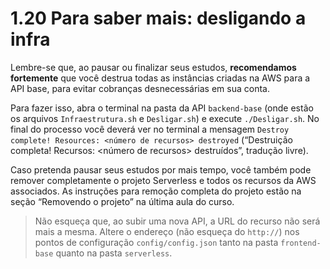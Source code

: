 # 1.20 Para saber mais: desligando a infra

Lembre-se que, ao pausar ou finalizar seus estudos, **recomendamos fortemente** que você destrua todas as instâncias criadas na AWS para a API base, para evitar cobranças desnecessárias em sua conta.

Para fazer isso, abra o terminal na pasta da API `backend-base` (onde estão os arquivos `Infraestrutura.sh` e `Desligar.sh`) e execute `./Desligar.sh`. No final do processo você deverá ver no terminal a mensagem `Destroy complete! Resources: <número de recursos> destroyed` (“Destruição completa! Recursos: <número de recursos> destruídos”, tradução livre).

Caso pretenda pausar seus estudos por mais tempo, você também pode remover completamente o projeto Serverless e todos os recursos da AWS associados. As instruções para remoção completa do projeto estão na seção “Removendo o projeto” na última aula do curso.

> Não esqueça que, ao subir uma nova API, a URL do recurso não será mais a mesma. Altere o endereço (não esqueça do `http://`) nos pontos de configuração `config/config.json` tanto na pasta `frontend-base` quanto na pasta `serverless`.